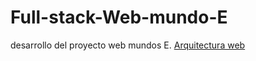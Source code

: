 # Full-stack-Web-mundo-E
desarrollo del proyecto web mundos E.
[Arquitectura web](https://app.codesee.io/maps/75948970-52c0-11ec-94a0-2fc7d1c44fb5)


